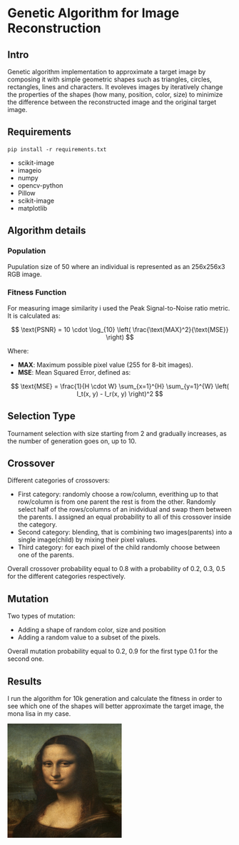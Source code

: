 # Genetic Algorithm for Image Reconstruction
## Intro

Genetic algorithm implementation to approximate a target image by composing it with simple geometric shapes such as triangles, circles, rectangles, lines and characters.
It evoleves images by iteratively change the properties of the shapes (how many, position, color, size) to minimize the difference between the reconstructed image and the original target image.

## Requirements

```
pip install -r requirements.txt
```

* scikit-image
* imageio
* numpy
* opencv-python
* Pillow
* scikit-image
* matplotlib

## Algorithm details
### Population
Pupulation size of 50 where an individual is represented as an 256x256x3 RGB image.

### Fitness Function
For measuring image similarity i used the Peak Signal-to-Noise ratio metric. It is calculated as:

$$
\text{PSNR} = 10 \cdot \log_{10} \left( \frac{\text{MAX}^2}{\text{MSE}} \right)
$$


Where:
- **MAX**: Maximum possible pixel value (255 for 8-bit images).
- **MSE**: Mean Squared Error, defined as:
  
$$
\text{MSE} = \frac{1}{H \cdot W} \sum_{x=1}^{H} \sum_{y=1}^{W} \left( I_t(x, y) - I_r(x, y) \right)^2
$$

## Selection Type
Tournament selection with size starting from 2 and gradually increases, as the number of generation goes on, up to 10.

## Crossover
Different categories of crossovers:
* First category: randomly choose a row/column, everithing up to that row/column is from one parent the rest is from the other. Randomly select half of the rows/columns of an inidvidual and swap them between the parents. I assigned an equal probability to all of this crossover inside the category.
* Second category: blending, that is combining two images(parents) into a single image(child) by mixing their pixel values.
* Third category: for each pixel of the child randomly choose between one of the parents.

Overall crossover probability equal to 0.8 with a probability of 0.2, 0.3, 0.5 for the different categories respectively.

## Mutation
Two types of mutation:
* Adding a shape of random color, size and position
* Adding a random value to a subset of the pixels.

Overall mutation probability equal to 0.2, 0.9 for the first type 0.1 for the second one.

## Results
I run the algorithm for 10k generation and calculate the fitness in order to see which one of the shapes will better approximate the target image, the mona lisa in my case.



<img src="target_images/mona_lisa.png" alt="Description" width="256" height="256"/>

  
